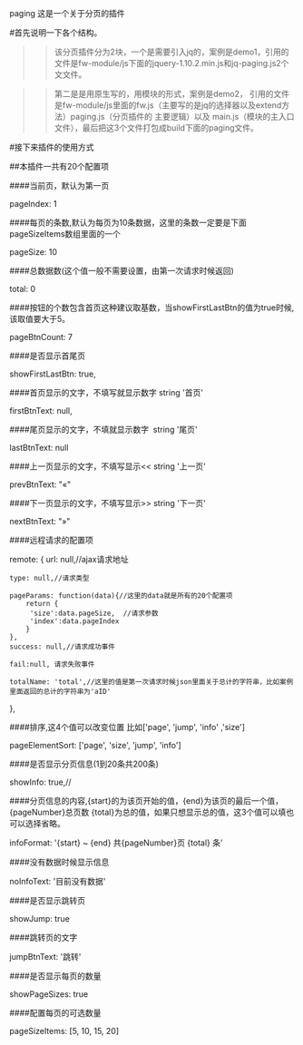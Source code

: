 ﻿paging
这是一个关于分页的插件

#首先说明一下各个结构。

>>该分页插件分为2块，一个是需要引入jq的，案例是demo1，引用的文件是fw-module/js下面的jquery-1.10.2.min.js和jq-paging.js2个文文件。

>>第二是是用原生写的，用模块的形式，案例是demo2， 引用的文件是fw-module/js里面的fw.js（主要写的是jq的选择器以及extend方法）paging.js（分页插件的
主要逻辑）以及 main.js（模块的主入口文件），最后把这3个文件打包成build下面的paging文件。
 

#接下来插件的使用方式
 
##本插件一共有20个配置项
	
####当前页，默认为第一页

pageIndex: 1

####每页的条数,默认为每页为10条数据，这里的条数一定要是下面pageSizeItems数组里面的一个

pageSize: 10

####总数据数(这个值一般不需要设置，由第一次请求时候返回)

total: 0

####按钮的个数包含首页这种建议取基数，当showFirstLastBtn的值为true时候,该取值要大于5。

pageBtnCount: 7

####是否显示首尾页  

showFirstLastBtn: true,

####首页显示的文字，不填写就显示数字 string '首页'

firstBtnText: null,

####尾页显示的文字，不填就显示数字  string  '尾页'

lastBtnText: null

####上一页显示的文字，不填写显示<< string '上一页'

prevBtnText: "&laquo;"

####下一页显示的文字，不填写显示>> string '下一页'

nextBtnText: "&raquo;"

####远程请求的配置项

remote: {
	url: null,//ajax请求地址
	
	type: null,//请求类型 
	
	pageParams: function(data){//这里的data就是所有的20个配置项		
		return {
		 'size':data.pageSize,  //请求参数		
		 'index':data.pageIndex
		}
	},	
	success: null,//请求成功事件
	
	fail:null, 请求失败事件
	
	totalName: 'total',//这里的值是第一次请求时候json里面关于总计的字符串，比如案例里面返回的总计的字符串为'aID'	
},

####排序,这4个值可以改变位置 比如['page', 'jump', 'info' ,'size']

pageElementSort: ['page', 'size', 'jump', 'info']

####是否显示分页信息(1到20条共200条)

showInfo: true,//

####分页信息的内容,{start}的为该页开始的值，{end}为该页的最后一个值，{pageNumber}总页数 {total}为总的值，如果只想显示总的值，这3个值可以填也可以选择省略。

infoFormat: '{start} ~ {end} 共{pageNumber}页 {total} 条'

####没有数据时候显示信息

noInfoText: '目前没有数据'

####是否显示跳转页

showJump: true

####跳转页的文字

jumpBtnText: '跳转'

####是否显示每页的数量

showPageSizes: true

####配置每页的可选数量 

pageSizeItems: [5, 10, 15, 20]

